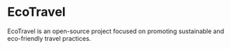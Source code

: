 # EcoTravel
EcoTravel is an open-source project focused on promoting sustainable and eco-friendly travel practices. 
